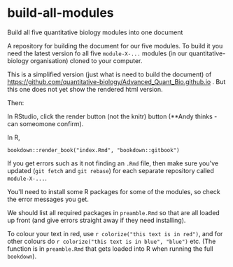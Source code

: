 # build-all-modules
Build all five quantitative biology modules into one document

A repository for building the document for our five modules. To build it you need the latest version fo all five `module-X-...` modules (in our quantitative-biology organisation) cloned to your computer. 

This is a simplified version (just what is need to build the document) of https://github.com/quantitative-biology/Advanced_Quant_Bio.github.io . But this one does not yet show the rendered html version.

Then:

In RStudio, click the render button (not the knitr) button (**Andy thinks - can someomone confirm).

In R,
 
```
bookdown::render_book("index.Rmd", "bookdown::gitbook")
```

If you get errors such as it not finding an `.Rmd` file, then make sure you've updated (`git fetch` and `git rebase`) for each separate repository called `module-X-...`. 

You'll need to install some R packages for some of the modules, so check the error messages you get.

We should list all required packages in `preamble.Rmd` so that are all loaded up front (and give errors straight away if they need installing).

To colour your text in red, use `r colorize("this text is in red")`, and for other colours do `r colorize("this text is in blue", "blue")` etc. (The function is in `preamble.Rmd` that gets loaded into R when running the full `bookdown`).
